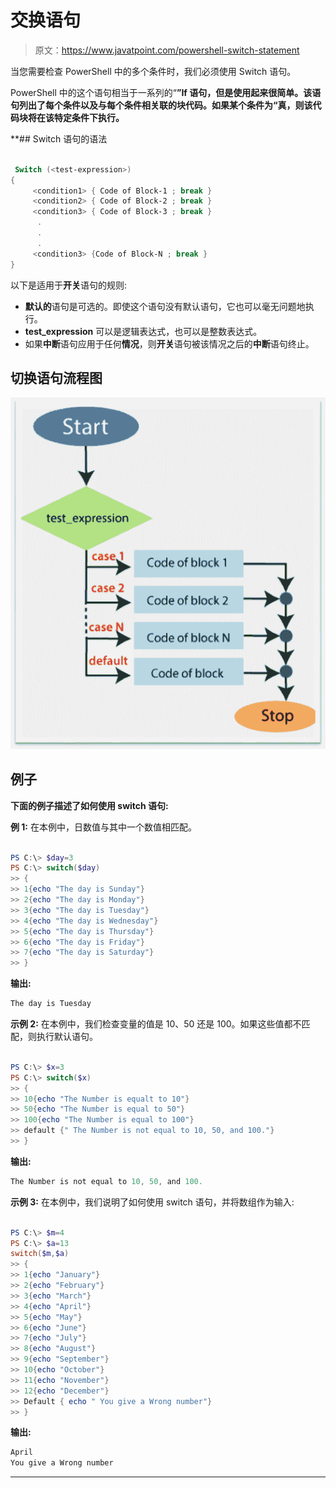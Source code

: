 # 交换语句

> 原文：<https://www.javatpoint.com/powershell-switch-statement>

当您需要检查 PowerShell 中的多个条件时，我们必须使用 Switch 语句。

PowerShell 中的这个语句相当于一系列的“**”If 语句，但是使用起来很简单。该语句列出了每个条件以及与每个条件相关联的块代码。如果某个条件为“**真**，则该代码块将在该特定条件下执行。**

 **## Switch 语句的语法

```ps1

 Switch (<test-expression>)
{
     <condition1> { Code of Block-1 ; break }
     <condition2> { Code of Block-2 ; break }
     <condition3> { Code of Block-3 ; break }
      .
      .
      .
     <condition3> {Code of Block-N ; break }
}

```

以下是适用于**开关**语句的规则:

*   **默认的**语句是可选的。即使这个语句没有默认语句，它也可以毫无问题地执行。
*   **test_expression** 可以是逻辑表达式，也可以是整数表达式。
*   如果**中断**语句应用于任何**情况**，则**开关**语句被该情况之后的**中断**语句终止。

## 切换语句流程图

![PowerShell Switch Statement](img/8bf0e61b7afecb05aeb3ca57d3163010.png)

## 例子

**下面的例子描述了如何使用 switch 语句:**

**例 1:** 在本例中，日数值与其中一个数值相匹配。

```ps1

PS C:\> $day=3
PS C:\> switch($day)
>> {
>> 1{echo "The day is Sunday"}
>> 2{echo "The day is Monday"}
>> 3{echo "The day is Tuesday"}
>> 4{echo "The day is Wednesday"}
>> 5{echo "The day is Thursday"}
>> 6{echo "The day is Friday"}
>> 7{echo "The day is Saturday"}
>> }

```

**输出:**

```ps1
The day is Tuesday

```

**示例 2:** 在本例中，我们检查变量的值是 10、50 还是 100。如果这些值都不匹配，则执行默认语句。

```ps1

PS C:\> $x=3
PS C:\> switch($x)
>> {
>> 10{echo "The Number is equalt to 10"}
>> 50{echo "The Number is equal to 50"}
>> 100{echo "The Number is equal to 100"}
>> default {" The Number is not equal to 10, 50, and 100."}
>> }

```

**输出:**

```ps1
The Number is not equal to 10, 50, and 100.

```

**示例 3:** 在本例中，我们说明了如何使用 switch 语句，并将数组作为输入:

```ps1

PS C:\> $m=4
PS C:\> $a=13
switch($m,$a)
>> {
>> 1{echo "January"}
>> 2{echo "February"}
>> 3{echo "March"}
>> 4{echo "April"}
>> 5{echo "May"}
>> 6{echo "June"}
>> 7{echo "July"}
>> 8{echo "August"}
>> 9{echo "September"}
>> 10{echo "October"}
>> 11{echo "November"}
>> 12{echo "December"}
>> Default { echo " You give a Wrong number"}
>> }

```

**输出:**

```ps1
April
You give a Wrong number

```

* * ***